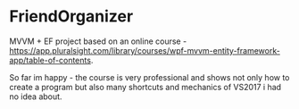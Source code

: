 # FriendOrganizer
MVVM + EF project based on an online course - https://app.pluralsight.com/library/courses/wpf-mvvm-entity-framework-app/table-of-contents.

So far im happy - the course is very professional and shows not only how to create a program but also many shortcuts and mechanics of VS2017 i had no idea about.
